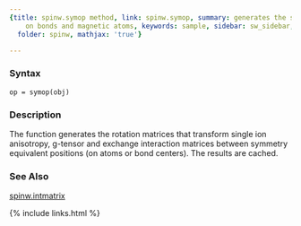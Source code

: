 ```yaml
---
{title: spinw.symop method, link: spinw.symop, summary: generates the symmetry operators
    on bonds and magnetic atoms, keywords: sample, sidebar: sw_sidebar, permalink: spinw_symop.html,
  folder: spinw, mathjax: 'true'}

---
```


### Syntax

`op = symop(obj)`

### Description

The function generates the rotation matrices that transform single ion
anisotropy, g-tensor and exchange interaction matrices between symmetry
equivalent positions (on atoms or bond centers). The results are cached.
 

### See Also

[spinw.intmatrix](spinw_intmatrix.html)

{% include links.html %}
